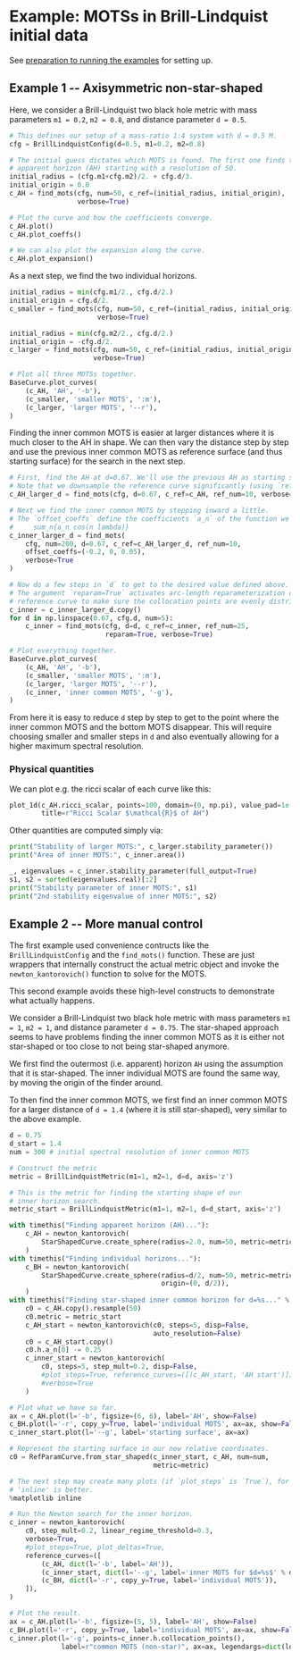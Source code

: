 # Example: MOTSs in Brill-Lindquist initial data

See [preparation to running the examples](./examples_init.md) for setting up.


## Example 1 -- Axisymmetric non-star-shaped

Here, we consider a Brill-Lindquist two black hole metric with mass parameters
`m1 = 0.2`, `m2 = 0.8`, and distance parameter `d = 0.5`.

```.py
# This defines our setup of a mass-ratio 1:4 system with d = 0.5 M.
cfg = BrillLindquistConfig(d=0.5, m1=0.2, m2=0.8)

# The initial guess dictates which MOTS is found. The first one finds the
# apparent horizon (AH) starting with a resolution of 50.
initial_radius = (cfg.m1+cfg.m2)/2. + cfg.d/3.
initial_origin = 0.0
c_AH = find_mots(cfg, num=50, c_ref=(initial_radius, initial_origin),
                 verbose=True)

# Plot the curve and how the coefficients converge.
c_AH.plot()
c_AH.plot_coeffs()

# We can also plot the expansion along the curve.
c_AH.plot_expansion()
```

As a next step, we find the two individual horizons.

```.py
initial_radius = min(cfg.m1/2., cfg.d/2.)
initial_origin = cfg.d/2.
c_smaller = find_mots(cfg, num=50, c_ref=(initial_radius, initial_origin),
                      verbose=True)

initial_radius = min(cfg.m2/2., cfg.d/2.)
initial_origin = -cfg.d/2.
c_larger = find_mots(cfg, num=50, c_ref=(initial_radius, initial_origin),
                     verbose=True)

# Plot all three MOTSs together.
BaseCurve.plot_curves(
    (c_AH, 'AH', '-b'),
    (c_smaller, 'smaller MOTS', ':m'),
    (c_larger, 'larger MOTS', '--r'),
)
```

Finding the inner common MOTS is easier at larger distances where it is much
closer to the AH in shape. We can then vary the distance step by step and use
the previous inner common MOTS as reference surface (and thus starting
surface) for the search in the next step.

```.py
# First, find the AH at d=0.67. We'll use the previous AH as starting surface.
# Note that we downsample the reference curve significantly (using `ref_num`).
c_AH_larger_d = find_mots(cfg, d=0.67, c_ref=c_AH, ref_num=10, verbose=True)

# Next we find the inner common MOTS by stepping inward a little.
# The `offset_coeffs` define the coefficients `a_n` of the function we add:
#     sum_n{a_n cos(n lambda)}
c_inner_larger_d = find_mots(
    cfg, num=200, d=0.67, c_ref=c_AH_larger_d, ref_num=10,
    offset_coeffs=(-0.2, 0, 0.05),
    verbose=True
)

# Now do a few steps in `d` to get to the desired value defined above.
# The argument `reparam=True` activates arc-length reparameterization of the
# reference curve to make sure the collocation points are evenly distributed.
c_inner = c_inner_larger_d.copy()
for d in np.linspace(0.67, cfg.d, num=5):
    c_inner = find_mots(cfg, d=d, c_ref=c_inner, ref_num=25,
                        reparam=True, verbose=True)

# Plot everything together.
BaseCurve.plot_curves(
    (c_AH, 'AH', '-b'),
    (c_smaller, 'smaller MOTS', ':m'),
    (c_larger, 'larger MOTS', '--r'),
    (c_inner, 'inner common MOTS', '-g'),
)
```

From here it is easy to reduce `d` step by step to get to the point where the
inner common MOTS and the bottom MOTS disappear. This will require choosing
smaller and smaller steps in `d` and also eventually allowing for a higher
maximum spectral resolution.


### Physical quantities

We can plot e.g. the ricci scalar of each curve like this:

```.py
plot_1d(c_AH.ricci_scalar, points=100, domain=(0, np.pi), value_pad=1e-6,
        title=r"Ricci Scalar $\mathcal{R}$ of AH")
```

Other quantities are computed simply via:

```.py
print("Stability of larger MOTS:", c_larger.stability_parameter())
print("Area of inner MOTS:", c_inner.area())

_, eigenvalues = c_inner.stability_parameter(full_output=True)
s1, s2 = sorted(eigenvalues.real)[:2]
print("Stability parameter of inner MOTS:", s1)
print("2nd stability eigenvalue of inner MOTS:", s2)
```


## Example 2 -- More manual control

The first example used convenience contructs like the `BrillLindquistConfig`
and the `find_mots()` function. These are just wrappers that internally
construct the actual metric object and invoke the `newton_kantorovich()`
function to solve for the MOTS.

This second example avoids these high-level constructs to demonstrate what
actually happens.

We consider a Brill-Lindquist two black hole metric with mass parameters
`m1 = 1`, `m2 = 1`, and distance parameter `d = 0.75`. The star-shaped
approach seems to have problems finding the inner common MOTS as it is either
not star-shaped or too close to not being star-shaped anymore.

We first find the outermost (i.e. apparent) horizon `AH` using the assumption
that it is star-shaped. The inner individual MOTS are found the same way, by
moving the origin of the finder around.

To then find the inner common MOTS, we first find an inner common MOTS for a
larger distance of `d = 1.4` (where it is still star-shaped), very similar to
the above example.

```.py
d = 0.75
d_start = 1.4
num = 300 # initial spectral resolution of inner common MOTS

# Construct the metric
metric = BrillLindquistMetric(m1=1, m2=1, d=d, axis='z')

# This is the metric for finding the starting shape of our
# inner horizon search.
metric_start = BrillLindquistMetric(m1=1, m2=1, d=d_start, axis='z')

with timethis("Finding apparent horizon (AH)..."):
    c_AH = newton_kantorovich(
        StarShapedCurve.create_sphere(radius=2.0, num=50, metric=metric)
    )
with timethis("Finding individual horizons..."):
    c_BH = newton_kantorovich(
        StarShapedCurve.create_sphere(radius=d/2, num=50, metric=metric,
                                      origin=(0, d/2)),
    )
with timethis("Finding star-shaped inner common horizon for d=%s..." % d_start):
    c0 = c_AH.copy().resample(50)
    c0.metric = metric_start
    c_AH_start = newton_kantorovich(c0, steps=5, disp=False,
                                    auto_resolution=False)
    c0 = c_AH_start.copy()
    c0.h.a_n[0] -= 0.25
    c_inner_start = newton_kantorovich(
        c0, steps=5, step_mult=0.2, disp=False,
        #plot_steps=True, reference_curves=([(c_AH_start, 'AH start')]),
        #verbose=True
    )

# Plot what we have so far.
ax = c_AH.plot(l='-b', figsize=(6, 6), label='AH', show=False)
c_BH.plot(l='-r', copy_y=True, label='individual MOTS', ax=ax, show=False)
c_inner_start.plot(l='--g', label='starting surface', ax=ax)

# Represent the starting surface in our new relative coordinates.
c0 = RefParamCurve.from_star_shaped(c_inner_start, c_AH, num=num,
                                    metric=metric)

# The next step may create many plots (if `plot_steps` is `True`), for which
# 'inline' is better.
%matplotlib inline

# Run the Newton search for the inner horizon.
c_inner = newton_kantorovich(
    c0, step_mult=0.2, linear_regime_threshold=0.3,
    verbose=True,
    #plot_steps=True, plot_deltas=True,
    reference_curves=([
        (c_AH, dict(l='-b', label='AH')),
        (c_inner_start, dict(l='--g', label='inner MOTS for $d=%s$' % d_start)),
        (c_BH, dict(l='-r', copy_y=True, label='individual MOTS')),
    ]),
)

# Plot the result.
ax = c_AH.plot(l='-b', figsize=(5, 5), label='AH', show=False)
c_BH.plot(l='-r', copy_y=True, label='individual MOTS', ax=ax, show=False)
c_inner.plot(l='-g', points=c_inner.h.collocation_points(),
             label=r"common MOTS (non-star)", ax=ax, legendargs=dict(loc=1))
```
